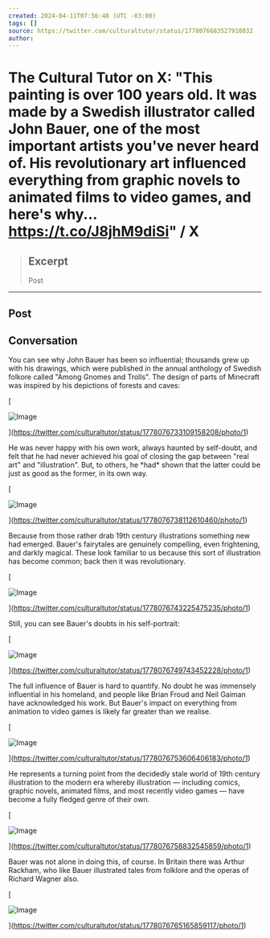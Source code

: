 ```yaml
---
created: 2024-04-11T07:56:48 (UTC -03:00)
tags: []
source: https://twitter.com/culturaltutor/status/1778076683527918032
author: 
---
```


# The Cultural Tutor on X: "This painting is over 100 years old. It was made by a Swedish illustrator called John Bauer, one of the most important artists you've never heard of. His revolutionary art influenced everything from graphic novels to animated films to video games, and here's why... https://t.co/J8jhM9diSi" / X

> ## Excerpt
> Post

---
## Post

## Conversation

You can see why John Bauer has been so influential; thousands grew up with his drawings, which were published in the annual anthology of Swedish folkore called "Among Gnomes and Trolls". The design of parts of Minecraft was inspired by his depictions of forests and caves:

[

![Image](https://pbs.twimg.com/media/GKzeqbAXQAA4Bu2?format=jpg&name=900x900)



](https://twitter.com/culturaltutor/status/1778076733109158208/photo/1)

He was never happy with his own work, always haunted by self-doubt, and felt that he had never achieved his goal of closing the gap between "real art" and "illustration". But, to others, he \*had\* shown that the latter could be just as good as the former, in its own way.

[

![Image](https://pbs.twimg.com/media/GKzdNDMXsAAzl9c?format=jpg&name=medium)



](https://twitter.com/culturaltutor/status/1778076738112610460/photo/1)

Because from those rather drab 19th century illustrations something new had emerged. Bauer's fairytales are genuinely compelling, even frightening, and darkly magical. These look familiar to us because this sort of illustration has become common; back then it was revolutionary.

[

![Image](https://pbs.twimg.com/media/GKzfAEOWcAAELzp?format=jpg&name=large)



](https://twitter.com/culturaltutor/status/1778076743225475235/photo/1)

Still, you can see Bauer's doubts in his self-portrait:

[

![Image](https://pbs.twimg.com/media/GKzdXEOXsAAqO4-?format=jpg&name=900x900)



](https://twitter.com/culturaltutor/status/1778076749743452228/photo/1)

The full influence of Bauer is hard to quantify. No doubt he was immensely influential in his homeland, and people like Brian Froud and Neil Gaiman have acknowledged his work. But Bauer's impact on everything from animation to video games is likely far greater than we realise.

[

![Image](https://pbs.twimg.com/media/GKzdZ6RXgAEsB6y?format=jpg&name=large)



](https://twitter.com/culturaltutor/status/1778076753606406183/photo/1)

He represents a turning point from the decidedly stale world of 19th century illustration to the modern era whereby illustration — including comics, graphic novels, animated films, and most recently video games — have become a fully fledged genre of their own.

[

![Image](https://pbs.twimg.com/media/GKzdezhWgAAkiMU?format=jpg&name=large)



](https://twitter.com/culturaltutor/status/1778076758832545859/photo/1)

Bauer was not alone in doing this, of course. In Britain there was Arthur Rackham, who like Bauer illustrated tales from folklore and the operas of Richard Wagner also.

[

![Image](https://pbs.twimg.com/media/GKzf86nXMAMgR4_?format=jpg&name=medium)



](https://twitter.com/culturaltutor/status/1778076765165859117/photo/1)
